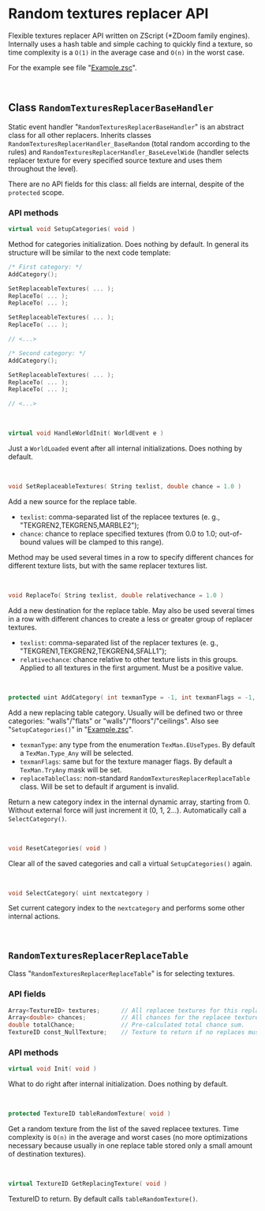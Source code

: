 # Random textures replacer API

Flexible textures replacer API written on ZScript (*ZDoom family engines). Internally uses a hash table and simple caching to quickly find a texture, so time complexity is a `O(1)` in the average case and `O(n)` in the worst case.

For the example see file "[Example.zsc](ZScript/RandomTexturesReplacer/Example.zsc)".


<br>


## Class `RandomTexturesReplacerBaseHandler`

Static event handler "`RandomTexturesReplacerBaseHandler`" is an abstract class for all other replacers. Inherits classes `RandomTexturesReplacerHandler_BaseRandom` (total random according to the rules) and `RandomTexturesReplacerHandler_BaseLevelWide` (handler selects replacer texture for every specified source texture and uses them throughout the level).

There are no API fields for this class: all fields are internal, despite of the `protected` scope.

### API methods

```CPP
virtual void SetupCategories( void )
```
Method for categories initialization. Does nothing by default. In general its structure will be similar to the next code template:
```CPP
/* First category: */
AddCategory();

SetReplaceableTextures( ... );
ReplaceTo( ... );
ReplaceTo( ... );

SetReplaceableTextures( ... );
ReplaceTo( ... );

// <...>

/* Second category: */
AddCategory();

SetReplaceableTextures( ... );
ReplaceTo( ... );
ReplaceTo( ... );

// <...>
```

<br>

```CPP
virtual void HandleWorldInit( WorldEvent e )
```
Just a `WorldLoaded` event after all internal initializations. Does nothing by default.

<br>

```CPP
void SetReplaceableTextures( String texlist, double chance = 1.0 )
```
Add a new source for the replace table.
 * `texlist`: comma-separated list of the replacee textures (e. g., "TEKGREN2,TEKGREN5,MARBLE2");
 * `chance`: chance to replace specified textures (from 0.0 to 1.0; out-of-bound values will be clamped to this range).

Method may be used several times in a row to specify different chances for different texture lists, but with the same replacer textures list.

<br>

```CPP
void ReplaceTo( String texlist, double relativechance = 1.0 )
```

Add a new destination for the replace table. May also be used several times in a row with different chances to create a less or greater group of replacer textures.
 * `texlist`: comma-separated list of the replacer textures (e. g., "TEKGREN1,TEKGREN2,TEKGREN4,SFALL1");
 * `relativechance`: chance relative to other texture lists in this groups. Applied to all textures in the first argument. Must be a positive value.

<br>

```CPP
protected uint AddCategory( int texmanType = -1, int texmanFlags = -1, class<Object> replaceTableClass = NULL )
```
Add a new replacing table category. Usually will be defined two or three categories: "walls"/"flats" or "walls"/"floors"/"ceilings". Also see "`SetupCategories()`" in "[Example.zsc](ZScript\RandomTexturesReplacer\Example.zsc)".
 * `texmanType`: any type from the enumeration `TexMan.EUseTypes`. By default a `TexMan.Type_Any` will be selected.
 * `texmanFlags`: same but for the texture manager flags. By default a `TexMan.TryAny` mask will be set.
 * `replaceTableClass`: non-standard `RandomTexturesReplacerReplaceTable` class. Will be set to default if argument is invalid.

Return a new category index in the internal dynamic array, starting from 0. Without external force will just increment it (0, 1, 2...). Automatically call a `SelectCategory()`.

<br>

```CPP
void ResetCategories( void )
```
Clear all of the saved categories and call a virtual `SetupCategories()` again.

<br>

```CPP
void SelectCategory( uint nextcategory )
```
Set current category index to the `nextcategory` and performs some other internal actions.

<br>


## `RandomTexturesReplacerReplaceTable`

Class "`RandomTexturesReplacerReplaceTable`" is for selecting textures.

### API fields

```CPP
Array<TextureID> textures;		// All replacee textures for this replace group.
Array<double> chances;			// All chances for the replacee textures. chances.Size() == textures.Size().
double totalChance;				// Pre-calculated total chance sum.
TextureID const_NullTexture;	// Texture to return if no replaces must be done.
```

### API methods

```CPP
virtual void Init( void )
```
What to do right after internal initialization. Does nothing by default.

<br>

```CPP
protected TextureID tableRandomTexture( void )
```
Get a random texture from the list of the saved replacee textures. Time complexity is `O(n)` in the average and worst cases (no more optimizations necessary because usually in one replace table stored only a small amount of destination textures).

<br>

```CPP
virtual TextureID GetReplacingTexture( void )
```
TextureID to return. By default calls `tableRandomTexture()`.
